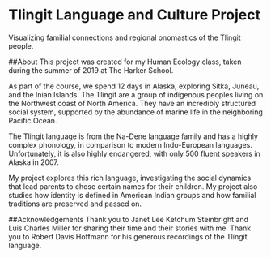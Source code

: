# Tlingit Language and Culture Project
Visualizing familial connections and regional onomastics of the Tlingit people.

##About
This project was created for my Human Ecology class, taken during the summer of 2019 at The Harker School.

As part of the course, we spend 12 days in Alaska, exploring Sitka, Juneau, and the Inian Islands. The Tlingit are a group of indigenous peoples living on the Northwest coast of North America. They have an incredibly structured social system, supported by the abundance of marine life in the neighboring Pacific Ocean.

The Tlingit language is from the Na-Dene language family and has a highly complex phonology, in comparison to modern Indo-European languages. Unfortunately, it is also highly endangered, with only 500 fluent speakers in Alaska in 2007.

My project explores this rich language, investigating the social dynamics that lead parents to chose certain names for their children. My project also studies how identity is defined in American Indian groups and how familial traditions are preserved and passed on.

##Acknowledgements
Thank you to Janet Lee Ketchum Steinbright and Luis Charles Miller for sharing their time and their stories with me.
Thank you to Robert Davis Hoffmann for his generous recordings of the Tlingit language.
